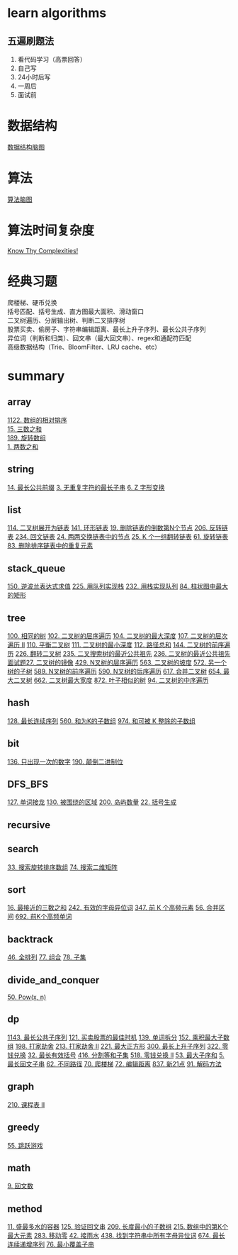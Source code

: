 # learn algorithms
## 五遍刷题法
1. 看代码学习（高票回答）
2. 自己写
3. 24小时后写
4. 一周后
5. 面试前

# 数据结构
[数据结构脑图](https://naotu.baidu.com/file/b832f043e2ead159d584cca4efb19703?token=7a6a56eb2630548c)

# 算法
[算法脑图](https://naotu.baidu.com/file/0a53d3a5343bd86375f348b2831d3610?token=5ab1de1c90d5f3ec)

# 算法时间复杂度
[Know Thy Complexities!](https://www.bigocheatsheet.com/)

# 经典习题
爬楼梯、硬币兑换  
括号匹配、括号生成、直方图最大面积、滑动窗口  
二叉树遍历、分层输出树、判断二叉排序树  
股票买卖、偷房子、字符串编辑距离、最长上升子序列、最长公共子序列  
异位词（判断和归类）、回文串（最大回文串）、regex和通配符匹配  
高级数据结构（Trie、BloomFilter、LRU cache、etc）

# summary
## array
[1122. 数组的相对排序](https://leetcode-cn.com/problems/relative-sort-array/)  
[15. 三数之和](https://leetcode-cn.com/problems/3sum/)  
[189. 旋转数组](https://leetcode-cn.com/problems/rotate-array/)  
[1. 两数之和](https://leetcode-cn.com/problems/two-sum/)

## string
[14. 最长公共前缀](https://leetcode-cn.com/problems/longest-common-prefix/)
[3. 无重复字符的最长子串](https://leetcode-cn.com/problems/longest-substring-without-repeating-characters/)
[6. Z 字形变换](https://leetcode-cn.com/problems/zigzag-conversion/)

## list
[114. 二叉树展开为链表](https://leetcode-cn.com/problems/flatten-binary-tree-to-linked-list/)
[141. 环形链表](https://leetcode-cn.com/problems/linked-list-cycle/)
[19. 删除链表的倒数第N个节点](https://leetcode-cn.com/problems/remove-nth-node-from-end-of-list/)
[206. 反转链表](https://leetcode-cn.com/problems/reverse-linked-list/)
[234. 回文链表](https://leetcode-cn.com/problems/palindrome-linked-list/)
[24. 两两交换链表中的节点](https://leetcode-cn.com/problems/swap-nodes-in-pairs/)
[25. K 个一组翻转链表](https://leetcode-cn.com/problems/reverse-nodes-in-k-group/)
[61. 旋转链表](https://leetcode-cn.com/problems/rotate-list/)
[83. 删除排序链表中的重复元素](https://leetcode-cn.com/problems/remove-duplicates-from-sorted-list/)

## stack_queue
[150. 逆波兰表达式求值](https://leetcode-cn.com/problems/evaluate-reverse-polish-notation/)
[225. 用队列实现栈](https://leetcode-cn.com/problems/implement-stack-using-queues/)
[232. 用栈实现队列](https://leetcode-cn.com/problems/implement-queue-using-stacks/)
[84. 柱状图中最大的矩形](https://leetcode-cn.com/problems/largest-rectangle-in-histogram/)

## tree
[100. 相同的树](https://leetcode-cn.com/problems/same-tree/)
[102. 二叉树的层序遍历](https://leetcode-cn.com/problems/binary-tree-level-order-traversal/)
[104. 二叉树的最大深度](https://leetcode-cn.com/problems/maximum-depth-of-binary-tree/)
[107. 二叉树的层次遍历 II](https://leetcode-cn.com/problems/binary-tree-level-order-traversal-ii/)
[110. 平衡二叉树](https://leetcode-cn.com/problems/balanced-binary-tree/)
[111. 二叉树的最小深度](https://leetcode-cn.com/problems/minimum-depth-of-binary-tree/)
[112. 路径总和](https://leetcode-cn.com/problems/path-sum/)
[144. 二叉树的前序遍历](https://leetcode-cn.com/problems/binary-tree-preorder-traversal/)
[226. 翻转二叉树](https://leetcode-cn.com/problems/invert-binary-tree/)
[235. 二叉搜索树的最近公共祖先](https://leetcode-cn.com/problems/lowest-common-ancestor-of-a-binary-search-tree/)
[236. 二叉树的最近公共祖先](https://leetcode-cn.com/problems/lowest-common-ancestor-of-a-binary-tree/)
[面试题27. 二叉树的镜像](https://leetcode-cn.com/problems/er-cha-shu-de-jing-xiang-lcof/)
[429. N叉树的层序遍历](https://leetcode-cn.com/problems/n-ary-tree-level-order-traversal/)
[563. 二叉树的坡度](https://leetcode-cn.com/problems/binary-tree-tilt/)
[572. 另一个树的子树](https://leetcode-cn.com/problems/subtree-of-another-tree/)
[589. N叉树的前序遍历](https://leetcode-cn.com/problems/n-ary-tree-preorder-traversal/)
[590. N叉树的后序遍历](https://leetcode-cn.com/problems/n-ary-tree-postorder-traversal/)
[617. 合并二叉树](https://leetcode-cn.com/problems/merge-two-binary-trees/)
[654. 最大二叉树](https://leetcode-cn.com/problems/maximum-binary-tree/)
[662. 二叉树最大宽度](https://leetcode-cn.com/problems/maximum-width-of-binary-tree/)
[872. 叶子相似的树](https://leetcode-cn.com/problems/leaf-similar-trees/)
[94. 二叉树的中序遍历](https://leetcode-cn.com/problems/binary-tree-inorder-traversal/)

## hash
[128. 最长连续序列](https://leetcode-cn.com/problems/longest-consecutive-sequence/)
[560. 和为K的子数组](https://leetcode-cn.com/problems/subarray-sum-equals-k/)
[974. 和可被 K 整除的子数组](https://leetcode-cn.com/problems/subarray-sums-divisible-by-k/)

## bit
[136. 只出现一次的数字](https://leetcode-cn.com/problems/single-number/)
[190. 颠倒二进制位](https://leetcode-cn.com/problems/reverse-bits/)

## DFS_BFS
[127. 单词接龙](https://leetcode-cn.com/problems/word-ladder/)
[130. 被围绕的区域](https://leetcode-cn.com/problems/surrounded-regions/)
[200. 岛屿数量](https://leetcode-cn.com/problems/number-of-islands/)
[22. 括号生成](https://leetcode-cn.com/problems/generate-parentheses/)

## recursive

## search
[33. 搜索旋转排序数组](https://leetcode-cn.com/problems/search-in-rotated-sorted-array/)
[74. 搜索二维矩阵](https://leetcode-cn.com/problems/search-a-2d-matrix/)

## sort
[16. 最接近的三数之和](https://leetcode-cn.com/problems/3sum-closest/)
[242. 有效的字母异位词](https://leetcode-cn.com/problems/valid-anagram/)
[347. 前 K 个高频元素](https://leetcode-cn.com/problems/top-k-frequent-elements/)
[56. 合并区间](https://leetcode-cn.com/problems/merge-intervals/)
[692. 前K个高频单词](https://leetcode-cn.com/problems/top-k-frequent-words/)

## backtrack
[46. 全排列](https://leetcode-cn.com/problems/permutations/)
[77. 组合](https://leetcode.com/problems/combinations/)
[78. 子集](https://leetcode-cn.com/problems/subsets/)

## divide_and_conquer
[50. Pow(x, n)](https://leetcode-cn.com/problems/powx-n/)

## dp
[1143. 最长公共子序列](https://leetcode-cn.com/problems/longest-common-subsequence/)
[121. 买卖股票的最佳时机](https://leetcode-cn.com/problems/best-time-to-buy-and-sell-stock/)
[139. 单词拆分](https://leetcode-cn.com/problems/word-break/)
[152. 乘积最大子数组](https://leetcode-cn.com/problems/maximum-product-subarray/)
[198. 打家劫舍](https://leetcode-cn.com/problems/house-robber/)
[213. 打家劫舍 II](https://leetcode-cn.com/problems/house-robber-ii/)
[221. 最大正方形](https://leetcode-cn.com/problems/maximal-square/)
[300. 最长上升子序列](https://leetcode-cn.com/problems/longest-increasing-subsequence/)
[322. 零钱兑换](https://leetcode-cn.com/problems/coin-change/)
[32. 最长有效括号](https://leetcode-cn.com/problems/longest-valid-parentheses/)
[416. 分割等和子集](https://leetcode-cn.com/problems/partition-equal-subset-sum/)
[518. 零钱兑换 II](https://leetcode-cn.com/problems/coin-change-2/)
[53. 最大子序和](https://leetcode-cn.com/problems/maximum-subarray/)
[5. 最长回文子串](https://leetcode-cn.com/problems/longest-palindromic-substring/)
[62. 不同路径](https://leetcode-cn.com/problems/unique-paths/)
[70. 爬楼梯](https://leetcode-cn.com/problems/climbing-stairs/)
[72. 编辑距离](https://leetcode-cn.com/problems/edit-distance/)
[837. 新21点](https://leetcode-cn.com/problems/new-21-game/)
[91. 解码方法](https://leetcode-cn.com/problems/decode-ways/)

## graph
[210. 课程表 II](https://leetcode-cn.com/problems/course-schedule-ii/)

## greedy
[55. 跳跃游戏](https://leetcode-cn.com/problems/jump-game/)

## math
[9. 回文数](https://leetcode-cn.com/problems/palindrome-number/)

## method
[11. 盛最多水的容器](https://leetcode-cn.com/problems/container-with-most-water/)
[125. 验证回文串](https://leetcode-cn.com/problems/valid-palindrome/)
[209. 长度最小的子数组](https://leetcode-cn.com/problems/minimum-size-subarray-sum/)
[215. 数组中的第K个最大元素](https://leetcode-cn.com/problems/kth-largest-element-in-an-array/)
[283. 移动零](https://leetcode-cn.com/problems/move-zeroes/)
[42. 接雨水](https://leetcode-cn.com/problems/trapping-rain-water/)
[438. 找到字符串中所有字母异位词](https://leetcode-cn.com/problems/find-all-anagrams-in-a-string/)
[674. 最长连续递增序列](https://leetcode-cn.com/problems/longest-continuous-increasing-subsequence/)
[76. 最小覆盖子串](https://leetcode-cn.com/problems/minimum-window-substring/)
